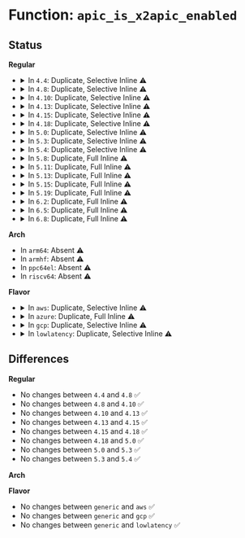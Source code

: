 # Function: <code>apic_is_x2apic_enabled</code>

## Status
<b>Regular</b>
<ul>
<li>
<details>
<summary>In <code>4.4</code>: Duplicate, Selective Inline ⚠️</summary>

```c
bool apic_is_x2apic_enabled();
```

**Collision:** Static Duplication

**Inline:** Selective

**Transformation:** False

**Instances:**

```
In arch/x86/kernel/apic/apic.c (ffffffff8107cea6)
Location: arch/x86/include/asm/apic.h:108
Inline: False
Direct callers:
  - arch/x86/kernel/apic/apic.c:setup_nox2apic
  - arch/x86/kernel/apic/apic.c:check_x2apic
  - arch/x86/kernel/apic/apic.c:enable_IR_x2apic
```
```
In arch/x86/kernel/apic/vector.c (ffffffff81f72003)
Location: arch/x86/include/asm/apic.h:108
Inline: True
Inline callers:
  - arch/x86/kernel/apic/vector.c:print_local_APIC
```
```
In arch/x86/kernel/apic/io_apic.c (ffffffff81f72dd0)
Location: arch/x86/include/asm/apic.h:108
Inline: True
Inline callers:
  - arch/x86/kernel/apic/io_apic.c:check_timer
```
```
In arch/x86/kernel/apic/msi.c (ffffffff810585af)
Location: arch/x86/include/asm/apic.h:108
Inline: True
Inline callers:
  - arch/x86/kernel/apic/msi.c:irq_msi_compose_msg
```
```
In arch/x86/kernel/apic/x2apic_phys.c (ffffffff81059995)
Location: arch/x86/include/asm/apic.h:108
Inline: True
```
```
In arch/x86/kernel/apic/x2apic_cluster.c (ffffffff81059f7d)
Location: arch/x86/include/asm/apic.h:108
Inline: True
```
```
In drivers/iommu/intel_irq_remapping.c (ffffffff8153ddf1)
Location: arch/x86/include/asm/apic.h:108
Inline: True
Inline callers:
  - drivers/iommu/intel_irq_remapping.c:dmar_ir_hotplug
```
**Symbols:**

```
ffffffff8107cea6-ffffffff8107cefd: apic_is_x2apic_enabled (STB_LOCAL)
```
</details>
</li>
<li>
<details>
<summary>In <code>4.8</code>: Duplicate, Selective Inline ⚠️</summary>

```c
bool apic_is_x2apic_enabled();
```

**Collision:** Static Duplication

**Inline:** Selective

**Transformation:** False

**Instances:**

```
In arch/x86/kernel/apic/apic.c (ffffffff8107e982)
Location: arch/x86/include/asm/apic.h:113
Inline: False
Direct callers:
  - arch/x86/kernel/apic/apic.c:enable_IR_x2apic
  - arch/x86/kernel/apic/apic.c:setup_nox2apic
  - arch/x86/kernel/apic/apic.c:check_x2apic
```
```
In arch/x86/kernel/apic/vector.c (ffffffff81f9a769)
Location: arch/x86/include/asm/apic.h:113
Inline: True
Inline callers:
  - arch/x86/kernel/apic/vector.c:print_local_APIC
```
```
In arch/x86/kernel/apic/io_apic.c (ffffffff81f9b5f8)
Location: arch/x86/include/asm/apic.h:113
Inline: True
Inline callers:
  - arch/x86/kernel/apic/io_apic.c:check_timer
```
```
In arch/x86/kernel/apic/msi.c (ffffffff810588de)
Location: arch/x86/include/asm/apic.h:113
Inline: True
Inline callers:
  - arch/x86/kernel/apic/msi.c:irq_msi_compose_msg
```
```
In arch/x86/kernel/apic/x2apic_phys.c (ffffffff81059c15)
Location: arch/x86/include/asm/apic.h:113
Inline: True
```
```
In arch/x86/kernel/apic/x2apic_cluster.c (ffffffff8105a24d)
Location: arch/x86/include/asm/apic.h:113
Inline: True
```
```
In drivers/iommu/intel_irq_remapping.c (ffffffff81592dc5)
Location: arch/x86/include/asm/apic.h:113
Inline: True
Inline callers:
  - drivers/iommu/intel_irq_remapping.c:dmar_ir_hotplug
```
**Symbols:**

```
ffffffff8107e982-ffffffff8107e9d9: apic_is_x2apic_enabled (STB_LOCAL)
```
</details>
</li>
<li>
<details>
<summary>In <code>4.10</code>: Duplicate, Selective Inline ⚠️</summary>

```c
bool apic_is_x2apic_enabled();
```

**Collision:** Static Duplication

**Inline:** Selective

**Transformation:** False

**Instances:**

```
In arch/x86/kernel/apic/apic.c (ffffffff81083019)
Location: arch/x86/include/asm/apic.h:112
Inline: False
Direct callers:
  - arch/x86/kernel/apic/apic.c:enable_IR_x2apic
  - arch/x86/kernel/apic/apic.c:setup_nox2apic
  - arch/x86/kernel/apic/apic.c:check_x2apic
```
```
In arch/x86/kernel/apic/vector.c (ffffffff81fd5c30)
Location: arch/x86/include/asm/apic.h:112
Inline: True
Inline callers:
  - arch/x86/kernel/apic/vector.c:print_local_APIC
```
```
In arch/x86/kernel/apic/io_apic.c (ffffffff81fd6b41)
Location: arch/x86/include/asm/apic.h:112
Inline: True
Inline callers:
  - arch/x86/kernel/apic/io_apic.c:check_timer
```
```
In arch/x86/kernel/apic/msi.c (ffffffff8105b66e)
Location: arch/x86/include/asm/apic.h:112
Inline: True
Inline callers:
  - arch/x86/kernel/apic/msi.c:irq_msi_compose_msg
```
```
In arch/x86/kernel/apic/x2apic_phys.c (ffffffff8105c9d5)
Location: arch/x86/include/asm/apic.h:112
Inline: True
```
```
In arch/x86/kernel/apic/x2apic_cluster.c (ffffffff8105cf9d)
Location: arch/x86/include/asm/apic.h:112
Inline: True
```
```
In drivers/iommu/intel_irq_remapping.c (ffffffff815c0685)
Location: arch/x86/include/asm/apic.h:112
Inline: True
Inline callers:
  - drivers/iommu/intel_irq_remapping.c:dmar_ir_hotplug
```
**Symbols:**

```
ffffffff81083019-ffffffff81083070: apic_is_x2apic_enabled (STB_LOCAL)
```
</details>
</li>
<li>
<details>
<summary>In <code>4.13</code>: Duplicate, Selective Inline ⚠️</summary>

```c
bool apic_is_x2apic_enabled();
```

**Collision:** Static Duplication

**Inline:** Selective

**Transformation:** False

**Instances:**

```
In arch/x86/kernel/apic/apic.c (ffffffff81056f08)
Location: arch/x86/include/asm/apic.h:111
Inline: False
Direct callers:
  - arch/x86/kernel/apic/apic.c:setup_nox2apic
  - arch/x86/kernel/apic/apic.c:check_x2apic
```
```
In arch/x86/kernel/apic/vector.c (ffffffff820b6a27)
Location: arch/x86/include/asm/apic.h:111
Inline: True
Inline callers:
  - arch/x86/kernel/apic/vector.c:print_local_APIC
```
```
In arch/x86/kernel/apic/io_apic.c (ffffffff820b784c)
Location: arch/x86/include/asm/apic.h:111
Inline: True
Inline callers:
  - arch/x86/kernel/apic/io_apic.c:check_timer
```
```
In arch/x86/kernel/apic/msi.c (ffffffff8105adc4)
Location: arch/x86/include/asm/apic.h:111
Inline: True
Inline callers:
  - arch/x86/kernel/apic/msi.c:irq_msi_compose_msg
```
```
In arch/x86/kernel/apic/x2apic_phys.c (ffffffff8105c0e5)
Location: arch/x86/include/asm/apic.h:111
Inline: True
```
```
In arch/x86/kernel/apic/x2apic_cluster.c (ffffffff8105c413)
Location: arch/x86/include/asm/apic.h:111
Inline: True
```
```
In drivers/iommu/intel_irq_remapping.c (ffffffff815d60df)
Location: arch/x86/include/asm/apic.h:111
Inline: True
Inline callers:
  - drivers/iommu/intel_irq_remapping.c:dmar_ir_hotplug
```
**Symbols:**

```
ffffffff81056f08-ffffffff81056f5f: apic_is_x2apic_enabled (STB_LOCAL)
```
</details>
</li>
<li>
<details>
<summary>In <code>4.15</code>: Duplicate, Selective Inline ⚠️</summary>

```c
bool apic_is_x2apic_enabled();
```

**Collision:** Static Duplication

**Inline:** Selective

**Transformation:** False

**Instances:**

```
In arch/x86/kernel/apic/apic.c (ffffffff8105ab75)
Location: arch/x86/include/asm/apic.h:120
Inline: False
Direct callers:
  - arch/x86/kernel/apic/apic.c:setup_nox2apic
  - arch/x86/kernel/apic/apic.c:check_x2apic
```
```
In arch/x86/kernel/apic/vector.c (ffffffff826bd348)
Location: arch/x86/include/asm/apic.h:120
Inline: True
Inline callers:
  - arch/x86/kernel/apic/vector.c:print_local_APIC
```
```
In arch/x86/kernel/apic/io_apic.c (ffffffff826be1f7)
Location: arch/x86/include/asm/apic.h:120
Inline: True
Inline callers:
  - arch/x86/kernel/apic/io_apic.c:check_timer
```
```
In arch/x86/kernel/apic/msi.c (ffffffff8105f2dd)
Location: arch/x86/include/asm/apic.h:120
Inline: True
Inline callers:
  - arch/x86/kernel/apic/msi.c:irq_msi_compose_msg
```
```
In arch/x86/kernel/apic/x2apic_phys.c (ffffffff8105ffa5)
Location: arch/x86/include/asm/apic.h:120
Inline: True
```
```
In arch/x86/kernel/apic/x2apic_cluster.c (ffffffff81060583)
Location: arch/x86/include/asm/apic.h:120
Inline: True
```
```
In drivers/iommu/intel_irq_remapping.c (ffffffff8163ce8f)
Location: arch/x86/include/asm/apic.h:120
Inline: True
Inline callers:
  - drivers/iommu/intel_irq_remapping.c:dmar_ir_hotplug
```
**Symbols:**

```
ffffffff8105ab75-ffffffff8105abcc: apic_is_x2apic_enabled (STB_LOCAL)
```
</details>
</li>
<li>
<details>
<summary>In <code>4.18</code>: Duplicate, Selective Inline ⚠️</summary>

```c
bool apic_is_x2apic_enabled();
```

**Collision:** Static Duplication

**Inline:** Selective

**Transformation:** False

**Instances:**

```
In arch/x86/kernel/apic/apic.c (ffffffff8105d9a5)
Location: arch/x86/include/asm/apic.h:121
Inline: False
Direct callers:
  - arch/x86/kernel/apic/apic.c:setup_nox2apic
  - arch/x86/kernel/apic/apic.c:check_x2apic
```
```
In arch/x86/kernel/apic/vector.c (ffffffff826e7294)
Location: arch/x86/include/asm/apic.h:121
Inline: True
Inline callers:
  - arch/x86/kernel/apic/vector.c:print_local_APIC
```
```
In arch/x86/kernel/apic/io_apic.c (ffffffff826e7fb9)
Location: arch/x86/include/asm/apic.h:121
Inline: True
Inline callers:
  - arch/x86/kernel/apic/io_apic.c:check_timer
```
```
In arch/x86/kernel/apic/msi.c (ffffffff810623ed)
Location: arch/x86/include/asm/apic.h:121
Inline: True
Inline callers:
  - arch/x86/kernel/apic/msi.c:irq_msi_compose_msg
```
```
In arch/x86/kernel/apic/x2apic_phys.c (ffffffff81063175)
Location: arch/x86/include/asm/apic.h:121
Inline: True
```
```
In arch/x86/kernel/apic/x2apic_cluster.c (ffffffff81063663)
Location: arch/x86/include/asm/apic.h:121
Inline: True
```
```
In arch/x86/kernel/jailhouse.c (ffffffff8106e953)
Location: arch/x86/include/asm/apic.h:121
Inline: True
Inline callers:
  - arch/x86/kernel/jailhouse.c:jailhouse_x2apic_available
  - arch/x86/kernel/jailhouse.c:jailhouse_get_smp_config
```
```
In drivers/iommu/intel_irq_remapping.c (ffffffff8167830e)
Location: arch/x86/include/asm/apic.h:121
Inline: True
Inline callers:
  - drivers/iommu/intel_irq_remapping.c:dmar_ir_hotplug
```
**Symbols:**

```
ffffffff8105d9a5-ffffffff8105d9fc: apic_is_x2apic_enabled (STB_LOCAL)
```
</details>
</li>
<li>
<details>
<summary>In <code>5.0</code>: Duplicate, Selective Inline ⚠️</summary>

```c
bool apic_is_x2apic_enabled();
```

**Collision:** Static Duplication

**Inline:** Selective

**Transformation:** False

**Instances:**

```
In arch/x86/kernel/apic/apic.c (ffffffff81063635)
Location: arch/x86/include/asm/apic.h:121
Inline: False
Direct callers:
  - arch/x86/kernel/apic/apic.c:setup_nox2apic
  - arch/x86/kernel/apic/apic.c:check_x2apic
```
```
In arch/x86/kernel/apic/vector.c (ffffffff8289dddd)
Location: arch/x86/include/asm/apic.h:121
Inline: True
Inline callers:
  - arch/x86/kernel/apic/vector.c:print_local_APIC
```
```
In arch/x86/kernel/apic/io_apic.c (ffffffff8289eb02)
Location: arch/x86/include/asm/apic.h:121
Inline: True
Inline callers:
  - arch/x86/kernel/apic/io_apic.c:check_timer
```
```
In arch/x86/kernel/apic/msi.c (ffffffff810680ed)
Location: arch/x86/include/asm/apic.h:121
Inline: True
Inline callers:
  - arch/x86/kernel/apic/msi.c:irq_msi_compose_msg
```
```
In arch/x86/kernel/apic/x2apic_phys.c (ffffffff81068d75)
Location: arch/x86/include/asm/apic.h:121
Inline: True
```
```
In arch/x86/kernel/apic/x2apic_cluster.c (ffffffff81069363)
Location: arch/x86/include/asm/apic.h:121
Inline: True
```
```
In arch/x86/kernel/jailhouse.c (ffffffff81074973)
Location: arch/x86/include/asm/apic.h:121
Inline: True
Inline callers:
  - arch/x86/kernel/jailhouse.c:jailhouse_x2apic_available
  - arch/x86/kernel/jailhouse.c:jailhouse_get_smp_config
```
```
In drivers/iommu/intel_irq_remapping.c (ffffffff816973ee)
Location: arch/x86/include/asm/apic.h:121
Inline: True
Inline callers:
  - drivers/iommu/intel_irq_remapping.c:dmar_ir_hotplug
```
**Symbols:**

```
ffffffff81063635-ffffffff8106368c: apic_is_x2apic_enabled (STB_LOCAL)
```
</details>
</li>
<li>
<details>
<summary>In <code>5.3</code>: Duplicate, Selective Inline ⚠️</summary>

```c
bool apic_is_x2apic_enabled();
```

**Collision:** Static Duplication

**Inline:** Selective

**Transformation:** False

**Instances:**

```
In arch/x86/kernel/apic/apic.c (ffffffff81066cb5)
Location: arch/x86/include/asm/apic.h:122
Inline: False
Direct callers:
  - arch/x86/kernel/apic/apic.c:setup_nox2apic
  - arch/x86/kernel/apic/apic.c:check_x2apic
```
```
In arch/x86/kernel/apic/vector.c (ffffffff828b5c77)
Location: arch/x86/include/asm/apic.h:122
Inline: True
Inline callers:
  - arch/x86/kernel/apic/vector.c:print_local_APIC
```
```
In arch/x86/kernel/apic/io_apic.c (ffffffff828b69f0)
Location: arch/x86/include/asm/apic.h:122
Inline: True
Inline callers:
  - arch/x86/kernel/apic/io_apic.c:check_timer
```
```
In arch/x86/kernel/apic/msi.c (ffffffff8106b8dd)
Location: arch/x86/include/asm/apic.h:122
Inline: True
Inline callers:
  - arch/x86/kernel/apic/msi.c:irq_msi_compose_msg
```
```
In arch/x86/kernel/apic/x2apic_phys.c (ffffffff8106c599)
Location: arch/x86/include/asm/apic.h:122
Inline: True
```
```
In arch/x86/kernel/apic/x2apic_cluster.c (ffffffff8106cbb3)
Location: arch/x86/include/asm/apic.h:122
Inline: True
```
```
In arch/x86/kernel/jailhouse.c (ffffffff81078538)
Location: arch/x86/include/asm/apic.h:122
Inline: False
Direct callers:
  - arch/x86/kernel/jailhouse.c:jailhouse_x2apic_available
  - arch/x86/kernel/jailhouse.c:jailhouse_get_smp_config
```
```
In drivers/iommu/amd_iommu_init.c (ffffffff816c1a46)
Location: arch/x86/include/asm/apic.h:122
Inline: True
Inline callers:
  - drivers/iommu/amd_iommu_init.c:iommu_update_intcapxt
```
```
In drivers/iommu/intel_irq_remapping.c (ffffffff816cfd4d)
Location: arch/x86/include/asm/apic.h:122
Inline: True
Inline callers:
  - drivers/iommu/intel_irq_remapping.c:dmar_ir_hotplug
```
**Symbols:**

```
ffffffff81066cb5-ffffffff81066d06: apic_is_x2apic_enabled (STB_LOCAL)
ffffffff81078538-ffffffff81078589: apic_is_x2apic_enabled (STB_LOCAL)
```
</details>
</li>
<li>
<details>
<summary>In <code>5.4</code>: Duplicate, Selective Inline ⚠️</summary>

```c
bool apic_is_x2apic_enabled();
```

**Collision:** Static Duplication

**Inline:** Selective

**Transformation:** False

**Instances:**

```
In arch/x86/hyperv/hv_apic.c (ffffffff8102f810)
Location: arch/x86/include/asm/apic.h:122
Inline: True
```
```
In arch/x86/kernel/apic/apic.c (ffffffff81067325)
Location: arch/x86/include/asm/apic.h:122
Inline: False
Direct callers:
  - arch/x86/kernel/apic/apic.c:setup_nox2apic
  - arch/x86/kernel/apic/apic.c:check_x2apic
```
```
In arch/x86/kernel/apic/vector.c (ffffffff828b913b)
Location: arch/x86/include/asm/apic.h:122
Inline: True
Inline callers:
  - arch/x86/kernel/apic/vector.c:print_local_APIC
```
```
In arch/x86/kernel/apic/io_apic.c (ffffffff828b9ec5)
Location: arch/x86/include/asm/apic.h:122
Inline: True
Inline callers:
  - arch/x86/kernel/apic/io_apic.c:check_timer
```
```
In arch/x86/kernel/apic/msi.c (ffffffff8106c39e)
Location: arch/x86/include/asm/apic.h:122
Inline: True
```
```
In arch/x86/kernel/apic/x2apic_phys.c (ffffffff8106dc99)
Location: arch/x86/include/asm/apic.h:122
Inline: True
```
```
In arch/x86/kernel/apic/x2apic_cluster.c (ffffffff8106e313)
Location: arch/x86/include/asm/apic.h:122
Inline: True
```
```
In arch/x86/kernel/jailhouse.c (ffffffff81079588)
Location: arch/x86/include/asm/apic.h:122
Inline: False
Direct callers:
  - arch/x86/kernel/jailhouse.c:jailhouse_x2apic_available
  - arch/x86/kernel/jailhouse.c:jailhouse_get_smp_config
```
```
In drivers/iommu/amd_iommu_init.c (ffffffff816e4966)
Location: arch/x86/include/asm/apic.h:122
Inline: True
Inline callers:
  - drivers/iommu/amd_iommu_init.c:iommu_update_intcapxt
```
```
In drivers/iommu/intel_irq_remapping.c (ffffffff816f3b8d)
Location: arch/x86/include/asm/apic.h:122
Inline: True
Inline callers:
  - drivers/iommu/intel_irq_remapping.c:dmar_ir_hotplug
```
**Symbols:**

```
ffffffff81067325-ffffffff81067376: apic_is_x2apic_enabled (STB_LOCAL)
ffffffff81079588-ffffffff810795d9: apic_is_x2apic_enabled (STB_LOCAL)
```
</details>
</li>
<li>
<details>
<summary>In <code>5.8</code>: Duplicate, Full Inline ⚠️</summary>

**Collision:** Static Duplication

**Inline:** Full

**Transformation:** False

**Instances:**

```
In arch/x86/hyperv/hv_apic.c (ffffffff81031f36)
Location: arch/x86/include/asm/apic.h:122
Inline: True
```
```
In arch/x86/kernel/apic/apic.c (ffffffff8106e031)
Location: arch/x86/include/asm/apic.h:122
Inline: True
```
```
In arch/x86/kernel/apic/vector.c (ffffffff82cde141)
Location: arch/x86/include/asm/apic.h:122
Inline: True
Inline callers:
  - arch/x86/kernel/apic/vector.c:print_local_APIC
```
```
In arch/x86/kernel/apic/io_apic.c (ffffffff82cdf1a7)
Location: arch/x86/include/asm/apic.h:122
Inline: True
Inline callers:
  - arch/x86/kernel/apic/io_apic.c:check_timer
```
```
In arch/x86/kernel/apic/msi.c (ffffffff810736b4)
Location: arch/x86/include/asm/apic.h:122
Inline: True
Inline callers:
  - arch/x86/kernel/apic/msi.c:__irq_msi_compose_msg
```
```
In arch/x86/kernel/apic/x2apic_phys.c (ffffffff81075105)
Location: arch/x86/include/asm/apic.h:122
Inline: True
```
```
In arch/x86/kernel/apic/x2apic_cluster.c (ffffffff81075780)
Location: arch/x86/include/asm/apic.h:122
Inline: True
Inline callers:
  - arch/x86/kernel/apic/x2apic_cluster.c:x2apic_acpi_madt_oem_check
```
```
In arch/x86/kernel/jailhouse.c (ffffffff81080934)
Location: arch/x86/include/asm/apic.h:122
Inline: True
```
```
In drivers/iommu/amd/init.c (ffffffff8179b1d4)
Location: arch/x86/include/asm/apic.h:122
Inline: True
Inline callers:
  - drivers/iommu/amd/init.c:iommu_update_intcapxt
```
```
In drivers/iommu/intel/irq_remapping.c (ffffffff817abb8a)
Location: arch/x86/include/asm/apic.h:122
Inline: True
Inline callers:
  - drivers/iommu/intel/irq_remapping.c:dmar_ir_add
```
</details>
</li>
<li>
<details>
<summary>In <code>5.11</code>: Duplicate, Full Inline ⚠️</summary>

**Collision:** Static Duplication

**Inline:** Full

**Transformation:** False

**Instances:**

```
In arch/x86/hyperv/hv_apic.c (ffffffff81bd2f55)
Location: arch/x86/include/asm/apic.h:122
Inline: True
```
```
In arch/x86/kernel/apic/apic.c (ffffffff81bd6d99)
Location: arch/x86/include/asm/apic.h:122
Inline: True
```
```
In arch/x86/kernel/apic/vector.c (ffffffff82fca4ff)
Location: arch/x86/include/asm/apic.h:122
Inline: True
Inline callers:
  - arch/x86/kernel/apic/vector.c:print_local_APIC
```
```
In arch/x86/kernel/apic/io_apic.c (ffffffff82fcb546)
Location: arch/x86/include/asm/apic.h:122
Inline: True
Inline callers:
  - arch/x86/kernel/apic/io_apic.c:check_timer
```
```
In arch/x86/kernel/apic/x2apic_phys.c (ffffffff81075735)
Location: arch/x86/include/asm/apic.h:122
Inline: True
```
```
In arch/x86/kernel/apic/x2apic_cluster.c (ffffffff81075dc0)
Location: arch/x86/include/asm/apic.h:122
Inline: True
Inline callers:
  - arch/x86/kernel/apic/x2apic_cluster.c:x2apic_acpi_madt_oem_check
```
```
In arch/x86/kernel/jailhouse.c (ffffffff81bd820d)
Location: arch/x86/include/asm/apic.h:122
Inline: True
```
```
In drivers/iommu/intel/irq_remapping.c (ffffffff817b7f6a)
Location: arch/x86/include/asm/apic.h:122
Inline: True
Inline callers:
  - drivers/iommu/intel/irq_remapping.c:dmar_ir_add
```
</details>
</li>
<li>
<details>
<summary>In <code>5.13</code>: Duplicate, Full Inline ⚠️</summary>

**Collision:** Static Duplication

**Inline:** Full

**Transformation:** False

**Instances:**

```
In arch/x86/hyperv/hv_apic.c (ffffffff81bc5331)
Location: arch/x86/include/asm/apic.h:122
Inline: True
```
```
In arch/x86/kernel/apic/apic.c (ffffffff81bc8e9c)
Location: arch/x86/include/asm/apic.h:122
Inline: True
```
```
In arch/x86/kernel/apic/vector.c (ffffffff831d4e24)
Location: arch/x86/include/asm/apic.h:122
Inline: True
Inline callers:
  - arch/x86/kernel/apic/vector.c:print_local_APIC
```
```
In arch/x86/kernel/apic/io_apic.c (ffffffff831d5ddd)
Location: arch/x86/include/asm/apic.h:122
Inline: True
Inline callers:
  - arch/x86/kernel/apic/io_apic.c:check_timer
```
```
In arch/x86/kernel/apic/x2apic_uv_x.c (ffffffff831d9766)
Location: arch/x86/include/asm/apic.h:122
Inline: True
Inline callers:
  - arch/x86/kernel/apic/x2apic_uv_x.c:uv_set_system_type
```
```
In arch/x86/kernel/apic/x2apic_phys.c (ffffffff810761d5)
Location: arch/x86/include/asm/apic.h:122
Inline: True
```
```
In arch/x86/kernel/apic/x2apic_cluster.c (ffffffff81076840)
Location: arch/x86/include/asm/apic.h:122
Inline: True
Inline callers:
  - arch/x86/kernel/apic/x2apic_cluster.c:x2apic_acpi_madt_oem_check
```
```
In arch/x86/kernel/jailhouse.c (ffffffff81bca047)
Location: arch/x86/include/asm/apic.h:122
Inline: True
```
```
In drivers/iommu/intel/irq_remapping.c (ffffffff8179b9ad)
Location: arch/x86/include/asm/apic.h:122
Inline: True
Inline callers:
  - drivers/iommu/intel/irq_remapping.c:dmar_ir_hotplug
```
</details>
</li>
<li>
<details>
<summary>In <code>5.15</code>: Duplicate, Full Inline ⚠️</summary>

**Collision:** Static Duplication

**Inline:** Full

**Transformation:** False

**Instances:**

```
In arch/x86/hyperv/hv_apic.c (ffffffff81c97f01)
Location: arch/x86/include/asm/apic.h:122
Inline: True
```
```
In arch/x86/kernel/apic/apic.c (ffffffff81c9d8f0)
Location: arch/x86/include/asm/apic.h:122
Inline: True
```
```
In arch/x86/kernel/apic/vector.c (ffffffff832b798c)
Location: arch/x86/include/asm/apic.h:122
Inline: True
Inline callers:
  - arch/x86/kernel/apic/vector.c:print_local_APIC
```
```
In arch/x86/kernel/apic/io_apic.c (ffffffff832b8a40)
Location: arch/x86/include/asm/apic.h:122
Inline: True
Inline callers:
  - arch/x86/kernel/apic/io_apic.c:check_timer
```
```
In arch/x86/kernel/apic/x2apic_uv_x.c (ffffffff832bc085)
Location: arch/x86/include/asm/apic.h:122
Inline: True
Inline callers:
  - arch/x86/kernel/apic/x2apic_uv_x.c:uv_set_system_type
```
```
In arch/x86/kernel/apic/x2apic_phys.c (ffffffff810837d5)
Location: arch/x86/include/asm/apic.h:122
Inline: True
```
```
In arch/x86/kernel/apic/x2apic_cluster.c (ffffffff81083fb0)
Location: arch/x86/include/asm/apic.h:122
Inline: True
Inline callers:
  - arch/x86/kernel/apic/x2apic_cluster.c:x2apic_acpi_madt_oem_check
```
```
In arch/x86/kernel/jailhouse.c (ffffffff81c9f356)
Location: arch/x86/include/asm/apic.h:122
Inline: True
```
```
In drivers/iommu/intel/irq_remapping.c (ffffffff818245bd)
Location: arch/x86/include/asm/apic.h:122
Inline: True
Inline callers:
  - drivers/iommu/intel/irq_remapping.c:dmar_ir_hotplug
```
</details>
</li>
<li>
<details>
<summary>In <code>5.19</code>: Duplicate, Full Inline ⚠️</summary>

**Collision:** Static Duplication

**Inline:** Full

**Transformation:** False

**Instances:**

```
In arch/x86/hyperv/hv_apic.c (ffffffff81e47382)
Location: arch/x86/include/asm/apic.h:122
Inline: True
Inline callers:
  - arch/x86/hyperv/hv_apic.c:x2apic_enabled
```
```
In arch/x86/kernel/apic/apic.c (ffffffff81e4cd9f)
Location: arch/x86/include/asm/apic.h:122
Inline: True
Inline callers:
  - arch/x86/kernel/apic/apic.c:x2apic_enabled
```
```
In arch/x86/kernel/apic/vector.c (ffffffff83469603)
Location: arch/x86/include/asm/apic.h:122
Inline: True
Inline callers:
  - arch/x86/kernel/apic/vector.c:print_local_APIC
```
```
In arch/x86/kernel/apic/io_apic.c (ffffffff8346a7d9)
Location: arch/x86/include/asm/apic.h:122
Inline: True
Inline callers:
  - arch/x86/kernel/apic/io_apic.c:check_timer
```
```
In arch/x86/kernel/apic/x2apic_uv_x.c (ffffffff8346d9c3)
Location: arch/x86/include/asm/apic.h:122
Inline: True
Inline callers:
  - arch/x86/kernel/apic/x2apic_uv_x.c:uv_set_system_type
```
```
In arch/x86/kernel/apic/x2apic_phys.c (ffffffff81093703)
Location: arch/x86/include/asm/apic.h:122
Inline: True
Inline callers:
  - arch/x86/kernel/apic/x2apic_phys.c:x2apic_acpi_madt_oem_check
```
```
In arch/x86/kernel/apic/x2apic_cluster.c (ffffffff810940b3)
Location: arch/x86/include/asm/apic.h:122
Inline: True
Inline callers:
  - arch/x86/kernel/apic/x2apic_cluster.c:x2apic_acpi_madt_oem_check
```
```
In arch/x86/kernel/jailhouse.c (ffffffff81e4ea96)
Location: arch/x86/include/asm/apic.h:122
Inline: True
Inline callers:
  - arch/x86/kernel/jailhouse.c:x2apic_enabled
```
```
In drivers/iommu/intel/irq_remapping.c (ffffffff81964364)
Location: arch/x86/include/asm/apic.h:122
Inline: True
Inline callers:
  - drivers/iommu/intel/irq_remapping.c:dmar_ir_hotplug
```
</details>
</li>
<li>
<details>
<summary>In <code>6.2</code>: Duplicate, Full Inline ⚠️</summary>

**Collision:** Static Duplication

**Inline:** Full

**Transformation:** False

**Instances:**

```
In arch/x86/hyperv/hv_apic.c (ffffffff83e72cd9)
Location: arch/x86/include/asm/apic.h:120
Inline: True
Inline callers:
  - arch/x86/hyperv/hv_apic.c:hv_apic_init
  - arch/x86/hyperv/hv_apic.c:hv_apic_init
```
```
In arch/x86/kernel/apic/apic.c (ffffffff83e8ce95)
Location: arch/x86/include/asm/apic.h:120
Inline: True
Inline callers:
  - arch/x86/kernel/apic/apic.c:setup_nox2apic
  - arch/x86/kernel/apic/apic.c:check_x2apic
```
```
In arch/x86/kernel/apic/vector.c (ffffffff83e8e3ac)
Location: arch/x86/include/asm/apic.h:120
Inline: True
Inline callers:
  - arch/x86/kernel/apic/vector.c:print_local_APIC
```
```
In arch/x86/kernel/apic/io_apic.c (ffffffff83e8f81a)
Location: arch/x86/include/asm/apic.h:120
Inline: True
Inline callers:
  - arch/x86/kernel/apic/io_apic.c:check_timer
```
```
In arch/x86/kernel/apic/x2apic_uv_x.c (ffffffff83e915d4)
Location: arch/x86/include/asm/apic.h:120
Inline: True
Inline callers:
  - arch/x86/kernel/apic/x2apic_uv_x.c:uv_set_system_type
```
```
In arch/x86/kernel/apic/x2apic_phys.c (ffffffff810a8d23)
Location: arch/x86/include/asm/apic.h:120
Inline: True
Inline callers:
  - arch/x86/kernel/apic/x2apic_phys.c:x2apic_acpi_madt_oem_check
```
```
In arch/x86/kernel/apic/x2apic_cluster.c (ffffffff810a96d3)
Location: arch/x86/include/asm/apic.h:120
Inline: True
Inline callers:
  - arch/x86/kernel/apic/x2apic_cluster.c:x2apic_acpi_madt_oem_check
```
```
In arch/x86/kernel/jailhouse.c (ffffffff83e97433)
Location: arch/x86/include/asm/apic.h:120
Inline: True
Inline callers:
  - arch/x86/kernel/jailhouse.c:jailhouse_x2apic_available
  - arch/x86/kernel/jailhouse.c:jailhouse_get_smp_config
```
```
In drivers/iommu/intel/irq_remapping.c (ffffffff81acd40a)
Location: arch/x86/include/asm/apic.h:120
Inline: True
Inline callers:
  - drivers/iommu/intel/irq_remapping.c:dmar_ir_hotplug
```
</details>
</li>
<li>
<details>
<summary>In <code>6.5</code>: Duplicate, Full Inline ⚠️</summary>

**Collision:** Static Duplication

**Inline:** Full

**Transformation:** False

**Instances:**

```
In arch/x86/hyperv/hv_apic.c (ffffffff83693c89)
Location: arch/x86/include/asm/apic.h:122
Inline: True
Inline callers:
  - arch/x86/hyperv/hv_apic.c:hv_apic_init
  - arch/x86/hyperv/hv_apic.c:hv_apic_init
```
```
In arch/x86/kernel/apic/apic.c (ffffffff836b0725)
Location: arch/x86/include/asm/apic.h:122
Inline: True
Inline callers:
  - arch/x86/kernel/apic/apic.c:setup_nox2apic
  - arch/x86/kernel/apic/apic.c:check_x2apic
```
```
In arch/x86/kernel/apic/vector.c (ffffffff836b1c4c)
Location: arch/x86/include/asm/apic.h:122
Inline: True
Inline callers:
  - arch/x86/kernel/apic/vector.c:print_local_APIC
```
```
In arch/x86/kernel/apic/io_apic.c (ffffffff836b30c0)
Location: arch/x86/include/asm/apic.h:122
Inline: True
Inline callers:
  - arch/x86/kernel/apic/io_apic.c:check_timer
```
```
In arch/x86/kernel/apic/x2apic_uv_x.c (ffffffff836b5e1a)
Location: arch/x86/include/asm/apic.h:122
Inline: True
Inline callers:
  - arch/x86/kernel/apic/x2apic_uv_x.c:uv_set_system_type
```
```
In arch/x86/kernel/apic/x2apic_phys.c (ffffffff810abf53)
Location: arch/x86/include/asm/apic.h:122
Inline: True
Inline callers:
  - arch/x86/kernel/apic/x2apic_phys.c:x2apic_acpi_madt_oem_check
```
```
In arch/x86/kernel/apic/x2apic_cluster.c (ffffffff810ac8e3)
Location: arch/x86/include/asm/apic.h:122
Inline: True
Inline callers:
  - arch/x86/kernel/apic/x2apic_cluster.c:x2apic_acpi_madt_oem_check
```
```
In arch/x86/kernel/jailhouse.c (ffffffff836bafe3)
Location: arch/x86/include/asm/apic.h:122
Inline: True
Inline callers:
  - arch/x86/kernel/jailhouse.c:jailhouse_x2apic_available
  - arch/x86/kernel/jailhouse.c:jailhouse_get_smp_config
```
```
In drivers/iommu/intel/irq_remapping.c (ffffffff81b19f7a)
Location: arch/x86/include/asm/apic.h:122
Inline: True
Inline callers:
  - drivers/iommu/intel/irq_remapping.c:dmar_ir_hotplug
```
</details>
</li>
<li>
<details>
<summary>In <code>6.8</code>: Duplicate, Full Inline ⚠️</summary>

**Collision:** Static Duplication

**Inline:** Full

**Transformation:** False

**Instances:**

```
In arch/x86/hyperv/hv_apic.c (ffffffff838c3b6d)
Location: arch/x86/include/asm/apic.h:110
Inline: True
Inline callers:
  - arch/x86/hyperv/hv_apic.c:hv_apic_init
  - arch/x86/hyperv/hv_apic.c:hv_apic_init
```
```
In arch/x86/kernel/apic/apic.c (ffffffff838e0e55)
Location: arch/x86/include/asm/apic.h:110
Inline: True
Inline callers:
  - arch/x86/kernel/apic/apic.c:setup_nox2apic
  - arch/x86/kernel/apic/apic.c:check_x2apic
```
```
In arch/x86/kernel/apic/vector.c (ffffffff838e2006)
Location: arch/x86/include/asm/apic.h:110
Inline: True
Inline callers:
  - arch/x86/kernel/apic/vector.c:print_local_APIC
```
```
In arch/x86/kernel/apic/io_apic.c (ffffffff838e39a0)
Location: arch/x86/include/asm/apic.h:110
Inline: True
Inline callers:
  - arch/x86/kernel/apic/io_apic.c:check_timer
```
```
In arch/x86/kernel/apic/x2apic_uv_x.c (ffffffff838e599a)
Location: arch/x86/include/asm/apic.h:110
Inline: True
Inline callers:
  - arch/x86/kernel/apic/x2apic_uv_x.c:uv_set_system_type
```
```
In arch/x86/kernel/apic/x2apic_phys.c (ffffffff810b2cb3)
Location: arch/x86/include/asm/apic.h:110
Inline: True
Inline callers:
  - arch/x86/kernel/apic/x2apic_phys.c:x2apic_acpi_madt_oem_check
```
```
In arch/x86/kernel/apic/x2apic_cluster.c (ffffffff810b3563)
Location: arch/x86/include/asm/apic.h:110
Inline: True
Inline callers:
  - arch/x86/kernel/apic/x2apic_cluster.c:x2apic_acpi_madt_oem_check
```
```
In arch/x86/kernel/jailhouse.c (ffffffff838eb9d3)
Location: arch/x86/include/asm/apic.h:110
Inline: True
Inline callers:
  - arch/x86/kernel/jailhouse.c:jailhouse_x2apic_available
  - arch/x86/kernel/jailhouse.c:jailhouse_get_smp_config
```
```
In drivers/iommu/intel/irq_remapping.c (ffffffff81b6e6fc)
Location: arch/x86/include/asm/apic.h:110
Inline: True
Inline callers:
  - drivers/iommu/intel/irq_remapping.c:dmar_ir_add
```
</details>
</li>
</ul>
<b>Arch</b>
<ul>
<li>
In <code>arm64</code>: Absent ⚠️
</li>
<li>
In <code>armhf</code>: Absent ⚠️
</li>
<li>
In <code>ppc64el</code>: Absent ⚠️
</li>
<li>
In <code>riscv64</code>: Absent ⚠️
</li>
</ul>
<b>Flavor</b>
<ul>
<li>
<details>
<summary>In <code>aws</code>: Duplicate, Selective Inline ⚠️</summary>

```c
bool apic_is_x2apic_enabled();
```

**Collision:** Static Duplication

**Inline:** Selective

**Transformation:** False

**Instances:**

```
In arch/x86/hyperv/hv_apic.c (ffffffff8102f970)
Location: arch/x86/include/asm/apic.h:122
Inline: True
```
```
In arch/x86/kernel/apic/apic.c (ffffffff81066e15)
Location: arch/x86/include/asm/apic.h:122
Inline: False
Direct callers:
  - arch/x86/kernel/apic/apic.c:setup_nox2apic
  - arch/x86/kernel/apic/apic.c:check_x2apic
```
```
In arch/x86/kernel/apic/vector.c (ffffffff828a7142)
Location: arch/x86/include/asm/apic.h:122
Inline: True
Inline callers:
  - arch/x86/kernel/apic/vector.c:print_local_APIC
```
```
In arch/x86/kernel/apic/io_apic.c (ffffffff828a7edd)
Location: arch/x86/include/asm/apic.h:122
Inline: True
Inline callers:
  - arch/x86/kernel/apic/io_apic.c:check_timer
```
```
In arch/x86/kernel/apic/msi.c (ffffffff8106be8e)
Location: arch/x86/include/asm/apic.h:122
Inline: True
```
```
In arch/x86/kernel/apic/x2apic_phys.c (ffffffff8106cc39)
Location: arch/x86/include/asm/apic.h:122
Inline: True
```
```
In arch/x86/kernel/apic/x2apic_cluster.c (ffffffff8106d2b3)
Location: arch/x86/include/asm/apic.h:122
Inline: True
```
```
In arch/x86/kernel/jailhouse.c (ffffffff81078588)
Location: arch/x86/include/asm/apic.h:122
Inline: False
Direct callers:
  - arch/x86/kernel/jailhouse.c:jailhouse_x2apic_available
  - arch/x86/kernel/jailhouse.c:jailhouse_get_smp_config
```
```
In drivers/iommu/amd_iommu_init.c (ffffffff816aa446)
Location: arch/x86/include/asm/apic.h:122
Inline: True
Inline callers:
  - drivers/iommu/amd_iommu_init.c:iommu_update_intcapxt
```
```
In drivers/iommu/intel_irq_remapping.c (ffffffff816b937d)
Location: arch/x86/include/asm/apic.h:122
Inline: True
Inline callers:
  - drivers/iommu/intel_irq_remapping.c:dmar_ir_hotplug
```
**Symbols:**

```
ffffffff81066e15-ffffffff81066e66: apic_is_x2apic_enabled (STB_LOCAL)
ffffffff81078588-ffffffff810785d9: apic_is_x2apic_enabled (STB_LOCAL)
```
</details>
</li>
<li>
<details>
<summary>In <code>azure</code>: Duplicate, Full Inline ⚠️</summary>

**Collision:** Static Duplication

**Inline:** Full

**Transformation:** False

**Instances:**

```
In arch/x86/hyperv/hv_apic.c (ffffffff8101f329)
Location: arch/x86/include/asm/apic.h:122
Inline: True
```
```
In arch/x86/kernel/apic/apic.c (ffffffff810572bd)
Location: arch/x86/include/asm/apic.h:122
Inline: True
```
```
In arch/x86/kernel/apic/vector.c (ffffffff8289f239)
Location: arch/x86/include/asm/apic.h:122
Inline: True
Inline callers:
  - arch/x86/kernel/apic/vector.c:print_local_APIC
```
```
In arch/x86/kernel/apic/io_apic.c (ffffffff8289ff97)
Location: arch/x86/include/asm/apic.h:122
Inline: True
Inline callers:
  - arch/x86/kernel/apic/io_apic.c:check_timer
```
```
In arch/x86/kernel/apic/msi.c (ffffffff8105c18c)
Location: arch/x86/include/asm/apic.h:122
Inline: True
```
```
In arch/x86/kernel/apic/x2apic_phys.c (ffffffff8105cf35)
Location: arch/x86/include/asm/apic.h:122
Inline: True
```
```
In arch/x86/kernel/apic/x2apic_cluster.c (ffffffff8105d776)
Location: arch/x86/include/asm/apic.h:122
Inline: True
Inline callers:
  - arch/x86/kernel/apic/x2apic_cluster.c:x2apic_acpi_madt_oem_check
```
```
In arch/x86/kernel/jailhouse.c (ffffffff81067d9e)
Location: arch/x86/include/asm/apic.h:122
Inline: True
```
```
In drivers/iommu/amd_iommu_init.c (ffffffff816883b2)
Location: arch/x86/include/asm/apic.h:122
Inline: True
Inline callers:
  - drivers/iommu/amd_iommu_init.c:iommu_update_intcapxt
```
```
In drivers/iommu/intel_irq_remapping.c (ffffffff81696f95)
Location: arch/x86/include/asm/apic.h:122
Inline: True
Inline callers:
  - drivers/iommu/intel_irq_remapping.c:dmar_ir_hotplug
```
</details>
</li>
<li>
<details>
<summary>In <code>gcp</code>: Duplicate, Selective Inline ⚠️</summary>

```c
bool apic_is_x2apic_enabled();
```

**Collision:** Static Duplication

**Inline:** Selective

**Transformation:** False

**Instances:**

```
In arch/x86/hyperv/hv_apic.c (ffffffff8102f7d0)
Location: arch/x86/include/asm/apic.h:122
Inline: True
```
```
In arch/x86/kernel/apic/apic.c (ffffffff810672c5)
Location: arch/x86/include/asm/apic.h:122
Inline: False
Direct callers:
  - arch/x86/kernel/apic/apic.c:setup_nox2apic
  - arch/x86/kernel/apic/apic.c:check_x2apic
```
```
In arch/x86/kernel/apic/vector.c (ffffffff828ba052)
Location: arch/x86/include/asm/apic.h:122
Inline: True
Inline callers:
  - arch/x86/kernel/apic/vector.c:print_local_APIC
```
```
In arch/x86/kernel/apic/io_apic.c (ffffffff828baddc)
Location: arch/x86/include/asm/apic.h:122
Inline: True
Inline callers:
  - arch/x86/kernel/apic/io_apic.c:check_timer
```
```
In arch/x86/kernel/apic/msi.c (ffffffff8106c33e)
Location: arch/x86/include/asm/apic.h:122
Inline: True
```
```
In arch/x86/kernel/apic/x2apic_phys.c (ffffffff8106d0e9)
Location: arch/x86/include/asm/apic.h:122
Inline: True
```
```
In arch/x86/kernel/apic/x2apic_cluster.c (ffffffff8106d763)
Location: arch/x86/include/asm/apic.h:122
Inline: True
```
```
In arch/x86/kernel/jailhouse.c (ffffffff81078538)
Location: arch/x86/include/asm/apic.h:122
Inline: False
Direct callers:
  - arch/x86/kernel/jailhouse.c:jailhouse_x2apic_available
  - arch/x86/kernel/jailhouse.c:jailhouse_get_smp_config
```
```
In drivers/iommu/amd_iommu_init.c (ffffffff816d8626)
Location: arch/x86/include/asm/apic.h:122
Inline: True
Inline callers:
  - drivers/iommu/amd_iommu_init.c:iommu_update_intcapxt
```
```
In drivers/iommu/intel_irq_remapping.c (ffffffff816e784d)
Location: arch/x86/include/asm/apic.h:122
Inline: True
Inline callers:
  - drivers/iommu/intel_irq_remapping.c:dmar_ir_hotplug
```
**Symbols:**

```
ffffffff810672c5-ffffffff81067316: apic_is_x2apic_enabled (STB_LOCAL)
ffffffff81078538-ffffffff81078589: apic_is_x2apic_enabled (STB_LOCAL)
```
</details>
</li>
<li>
<details>
<summary>In <code>lowlatency</code>: Duplicate, Selective Inline ⚠️</summary>

```c
bool apic_is_x2apic_enabled();
```

**Collision:** Static Duplication

**Inline:** Selective

**Transformation:** False

**Instances:**

```
In arch/x86/hyperv/hv_apic.c (ffffffff81030620)
Location: arch/x86/include/asm/apic.h:122
Inline: True
```
```
In arch/x86/kernel/apic/apic.c (ffffffff810688a5)
Location: arch/x86/include/asm/apic.h:122
Inline: False
Direct callers:
  - arch/x86/kernel/apic/apic.c:setup_nox2apic
  - arch/x86/kernel/apic/apic.c:check_x2apic
```
```
In arch/x86/kernel/apic/vector.c (ffffffff828ba168)
Location: arch/x86/include/asm/apic.h:122
Inline: True
Inline callers:
  - arch/x86/kernel/apic/vector.c:print_local_APIC
```
```
In arch/x86/kernel/apic/io_apic.c (ffffffff828baef2)
Location: arch/x86/include/asm/apic.h:122
Inline: True
Inline callers:
  - arch/x86/kernel/apic/io_apic.c:check_timer
```
```
In arch/x86/kernel/apic/msi.c (ffffffff8106da3e)
Location: arch/x86/include/asm/apic.h:122
Inline: True
```
```
In arch/x86/kernel/apic/x2apic_phys.c (ffffffff8106f369)
Location: arch/x86/include/asm/apic.h:122
Inline: True
```
```
In arch/x86/kernel/apic/x2apic_cluster.c (ffffffff8106f9e3)
Location: arch/x86/include/asm/apic.h:122
Inline: True
```
```
In arch/x86/kernel/jailhouse.c (ffffffff8107a638)
Location: arch/x86/include/asm/apic.h:122
Inline: False
Direct callers:
  - arch/x86/kernel/jailhouse.c:jailhouse_x2apic_available
  - arch/x86/kernel/jailhouse.c:jailhouse_get_smp_config
```
```
In drivers/iommu/amd_iommu_init.c (ffffffff816f2bd6)
Location: arch/x86/include/asm/apic.h:122
Inline: True
Inline callers:
  - drivers/iommu/amd_iommu_init.c:iommu_update_intcapxt
```
```
In drivers/iommu/intel_irq_remapping.c (ffffffff81701f4d)
Location: arch/x86/include/asm/apic.h:122
Inline: True
Inline callers:
  - drivers/iommu/intel_irq_remapping.c:dmar_ir_hotplug
```
**Symbols:**

```
ffffffff810688a5-ffffffff810688f6: apic_is_x2apic_enabled (STB_LOCAL)
ffffffff8107a638-ffffffff8107a689: apic_is_x2apic_enabled (STB_LOCAL)
```
</details>
</li>
</ul>

## Differences
<b>Regular</b>
<ul>
<li>
No changes between <code>4.4</code> and <code>4.8</code> ✅
</li>
<li>
No changes between <code>4.8</code> and <code>4.10</code> ✅
</li>
<li>
No changes between <code>4.10</code> and <code>4.13</code> ✅
</li>
<li>
No changes between <code>4.13</code> and <code>4.15</code> ✅
</li>
<li>
No changes between <code>4.15</code> and <code>4.18</code> ✅
</li>
<li>
No changes between <code>4.18</code> and <code>5.0</code> ✅
</li>
<li>
No changes between <code>5.0</code> and <code>5.3</code> ✅
</li>
<li>
No changes between <code>5.3</code> and <code>5.4</code> ✅
</li>
</ul>
<b>Arch</b>
<ul>
</ul>
<b>Flavor</b>
<ul>
<li>
No changes between <code>generic</code> and <code>aws</code> ✅
</li>
<li>
No changes between <code>generic</code> and <code>gcp</code> ✅
</li>
<li>
No changes between <code>generic</code> and <code>lowlatency</code> ✅
</li>
</ul>
